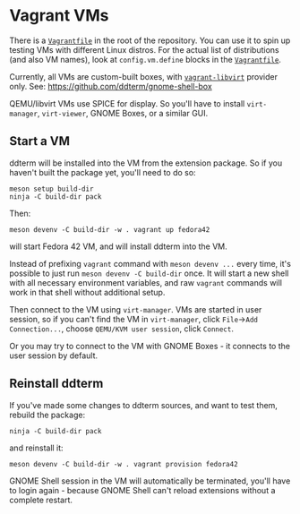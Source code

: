 <!--
SPDX-FileCopyrightText: 2022 Aleksandr Mezin <mezin.alexander@gmail.com>

SPDX-License-Identifier: GPL-3.0-or-later
-->

# Vagrant VMs

There is a [`Vagrantfile`] in the root of the repository. You can use it
to spin up testing VMs with different Linux distros. For the actual list of
distributions (and also VM names), look at `config.vm.define` blocks in the
[`Vagrantfile`].

[`Vagrantfile`]: /Vagrantfile

Currently, all VMs are custom-built boxes, with [`vagrant-libvirt`] provider
only. See: <https://github.com/ddterm/gnome-shell-box>

[`vagrant-libvirt`]: https://vagrant-libvirt.github.io/vagrant-libvirt/installation.html

QEMU/libvirt VMs use SPICE for display. So you'll have to install
`virt-manager`, `virt-viewer`, GNOME Boxes, or a similar GUI.

## Start a VM

ddterm will be installed into the VM from the extension package. So if you
haven't built the package yet, you'll need to do so:

    meson setup build-dir
    ninja -C build-dir pack

Then:

    meson devenv -C build-dir -w . vagrant up fedora42

will start Fedora 42 VM, and will install ddterm into the VM.

Instead of prefixing `vagrant` command with `meson devenv ...` every time,
it's possible to just run `meson devenv -C build-dir` once. It will start a new
shell with all necessary environment variables, and raw `vagrant` commands will
work in that shell without additional setup.

Then connect to the VM using `virt-manager`. VMs are started in user session,
so if you can't find the VM in `virt-manager`, click
`File`->`Add Connection...`, choose `QEMU/KVM user session`, click `Connect`.

Or you may try to connect to the VM with GNOME Boxes - it connects to the user
session by default.

## Reinstall ddterm

If you've made some changes to ddterm sources, and want to test them, rebuild
the package:

    ninja -C build-dir pack

and reinstall it:

    meson devenv -C build-dir -w . vagrant provision fedora42

GNOME Shell session in the VM will automatically be terminated, you'll have to
login again - because GNOME Shell can't reload extensions without a complete
restart.
